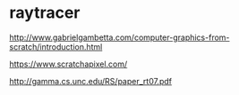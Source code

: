 # raytracer

http://www.gabrielgambetta.com/computer-graphics-from-scratch/introduction.html


https://www.scratchapixel.com/

http://gamma.cs.unc.edu/RS/paper_rt07.pdf
